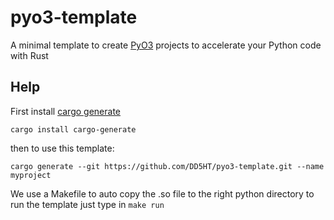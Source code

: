 # pyo3-template

A minimal template to create [PyO3][1] projects to accelerate your Python code with Rust

## Help

First install [cargo generate][0]

```cargo install cargo-generate```

then to use this template:

```cargo generate --git https://github.com/DD5HT/pyo3-template.git --name myproject```

We use a Makefile to auto copy the .so file to the right python directory
to run the template just type in ```make run```

[0]: https://github.com/ashleygwilliams/cargo-generate
[1]: https://github.com/PyO3/pyo3

